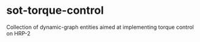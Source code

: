 sot-torque-control
==================

Collection of dynamic-graph entities aimed at implementing torque control on HRP-2
